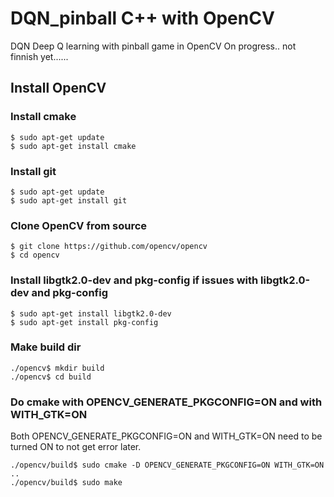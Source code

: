 # DQN_pinball C++ with OpenCV
DQN Deep Q learning with pinball game in OpenCV
On progress.. not finnish yet......

## Install OpenCV

### Install cmake

    $ sudo apt-get update
    $ sudo apt-get install cmake

### Install git

    $ sudo apt-get update
    $ sudo apt-get install git

### Clone OpenCV from source
    
    $ git clone https://github.com/opencv/opencv
    $ cd opencv

### Install libgtk2.0-dev and pkg-config if issues with libgtk2.0-dev and pkg-config

    $ sudo apt-get install libgtk2.0-dev
    $ sudo apt-get install pkg-config
    
### Make build dir

    ./opencv$ mkdir build
    ./opencv$ cd build

### Do cmake with OPENCV_GENERATE_PKGCONFIG=ON and with WITH_GTK=ON
Both OPENCV_GENERATE_PKGCONFIG=ON and WITH_GTK=ON need to be turned ON to not get error later.

    ./opencv/build$ sudo cmake -D OPENCV_GENERATE_PKGCONFIG=ON WITH_GTK=ON ..
    ./opencv/build$ sudo make
